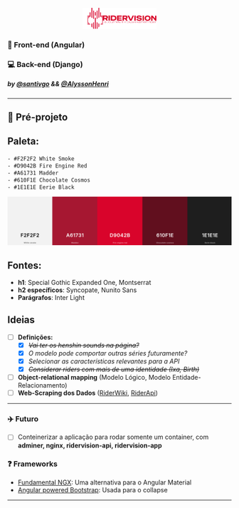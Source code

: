 <p align="center" width="100%">
    <img width="33%" src="https://raw.githubusercontent.com/santivgo/ridervision/refs/heads/main/pre-projeto/ref-images/assets/ridervision-logo-colored.png"> 
</p>

### 🎨 Front-end (Angular)
### :computer: Back-end (Django)
##### by [@santivgo](github.com/santivgo) && [@AlyssonHenri](github.com/AlyssonHenri)
---
## :pencil: Pré-projeto 
## Paleta:
    - #F2F2F2 White Smoke
    - #D9042B Fire Engine Red
    - #A61731 Madder
    - #610F1E Chocolate Cosmos
    - #1E1E1E Eerie Black

![palette](https://raw.githubusercontent.com/santivgo/ridervision/refs/heads/main/pre-projeto/ref-images/palette.png)

## Fontes:
  -  **h1**: Special Gothic Expanded One, Montserrat
  -  **h2 específicos**: Syncopate, Nunito Sans
  -  **Parágrafos**: Inter Light 
## Ideias
- [ ] **Definições:**
    - [x] ~~*Vai ter os henshin sounds na página?*~~
    - [x] *O modelo pode comportar outras séries futuramente?*
    - [x] *Selecionar as características relevantes para a API*
    - [x] ~~*Considerar riders com mais de uma identidade (Ixa, Birth)*~~
- [ ] **Object-relational mapping** (Modelo Lógico, Modelo Entidade-Relacionamento)
- [ ] **Web-Scraping dos Dados** ([RiderWiki](https://kamenrider.fandom.com/pt/wiki/Wiki_Kamen_Rider), [RiderApi](https://riderapi.netlify.app/))
---

### :airplane: Futuro
- [ ] Conteinerizar a aplicação para rodar somente um container, com **adminer, nginx, ridervision-api, ridervision-app**  
### :question: Frameworks
- [Fundamental NGX](https://sap.github.io/fundamental-ngx/#/core/home): Uma alternativa para o Angular Material
- [Angular powered Bootstrap](https://ng-bootstrap.github.io/): Usada para o collapse

---
